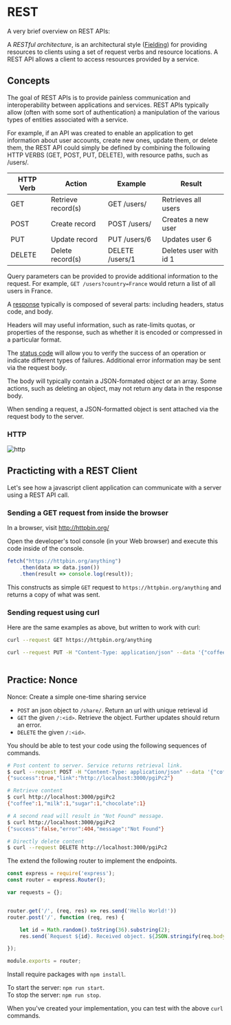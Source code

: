 # REST

A very brief overview on REST APIs:

A *RESTful architecture*, is an architectural style ([Fielding](https://www.ics.uci.edu/~fielding/pubs/dissertation/top.htm)) for providing resources to clients using a set of request verbs and resource locations. A REST API allows a client to access resources provided by a service.

## Concepts

The goal of REST APIs is to provide painless communication and interoperability between applications and services. REST APIs typically allow (often with some sort of authentication) a manipulation of the various types of entities associated with a service.

For example, if an API was created to enable an application to get information about user accounts, create new ones, update them, or delete them, the REST API could simply be defined by combining the following HTTP VERBS (GET, POST, PUT, DELETE), with resource paths, such as /users/.

| HTTP Verb	| Action             |	Example	       |Result  | 
| --------- | ------------------ | --------------- |------- |
| GET	    | Retrieve record(s) | GET /users/	   | Retrieves all users|
| POST	    | Create record	     | POST /users/	   | Creates a new user|
| PUT	    | Update record	     | PUT /users/6	   | Updates user 6|
| DELETE	| Delete record(s)	 | DELETE /users/1 | Deletes user with id 1|

Query parameters can be provided to provide additional information to the request. For example, `GET /users?country=France` would return a list of all users in France.

A [response](https://www.tutorialspoint.com/http/http_message_examples.htm) typically is composed of several parts: including headers, status code, and body.

Headers will may useful information, such as rate-limits quotas, or properties of the response, such as whether it is encoded or compressed in a particular format.

The [status code](https://en.wikipedia.org/wiki/List_of_HTTP_status_codes) will allow you to verify the success of an operation or indicate different types of failures. Additional error information may be sent via the request body.

The body will typically contain a JSON-formated object or an array. Some actions, such as deleting an object, may not return any data in the response body.

When sending a request, a JSON-formatted object is sent attached via the request body to the server.

### HTTP

![http](https://github.com/CSC-510/REST/blob/master/img/http.png?raw=true)


## Practicting with a REST Client

Let's see how a javascript client application can communicate with a server using a REST API call.

### Sending a GET request from inside the browser

In a browser, visit http://httpbin.org/

Open the developer's tool console (in your Web browser) and execute this code inside of the console.


```Javascript
fetch("https://httpbin.org/anything")
    .then(data => data.json())
    .then(result => console.log(result));
```

This constructs as simple `GET` request to `https://httpbin.org/anything` and returns a copy of what was sent.

### Sending request using curl

Here are the same examples as above, but written to work with curl:

```bash
curl --request GET https://httpbin.org/anything
```

```bash
curl --request PUT -H "Content-Type: application/json" --data '{"coffee":1,"milk":1,"sugar":1,"chocolate":1}' https://httpbin.org/anything
```

```| {type: 'terminal'}
```


## Practice: Nonce

Nonce: Create a simple one-time sharing service

* `POST` an json object to `/share/`. Return an url with unique retrieval id
* `GET` the given `/:<id>`. Retrieve the object. Further updates should return an error.
* `DELETE` the given `/:<id>`.

You should be able to test your code using the following sequences of commands.

```bash
# Post content to server. Service returns retrieval link.
$ curl --request POST -H "Content-Type: application/json" --data '{"coffee":1,"milk":1,"sugar":1,"chocolate":1}' http://localhost:3000/share 
{"success":true,"link":"http://localhost:3000/pgiPc2"}

# Retrieve content
$ curl http://localhost:3000/pgiPc2 
{"coffee":1,"milk":1,"sugar":1,"chocolate":1}

# A second read will result in "Not Found" message.
$ curl http://localhost:3000/pgiPc2 
{"success":false,"error":404,"message":"Not Found"}

# Directly delete content
$ curl --request DELETE http://localhost:3000/pgiPc2 
```

The extend the following router to implement the endpoints.

```javascript | {type: 'file', path: '/Course/Pages/REST/router.js'}
const express = require('express');
const router = express.Router();

var requests = {};


router.get('/', (req, res) => res.send('Hello World!'))
router.post('/', function (req, res) {

    let id = Math.random().toString(36).substring(2);
    res.send(`Request ${id}. Received object. ${JSON.stringify(req.body)}`);

});

module.exports = router;
```

Install require packages with `npm install`.  

To start the server: `npm run start`.  
To stop the server: `npm run stop`.

When you've created your implementation, you can test with the above `curl` commands.

```| {type:'terminal'}
```
